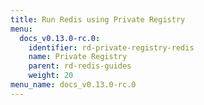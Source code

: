```yaml
---
title: Run Redis using Private Registry
menu:
  docs_v0.13.0-rc.0:
    identifier: rd-private-registry-redis
    name: Private Registry
    parent: rd-redis-guides
    weight: 20
menu_name: docs_v0.13.0-rc.0
---
```

